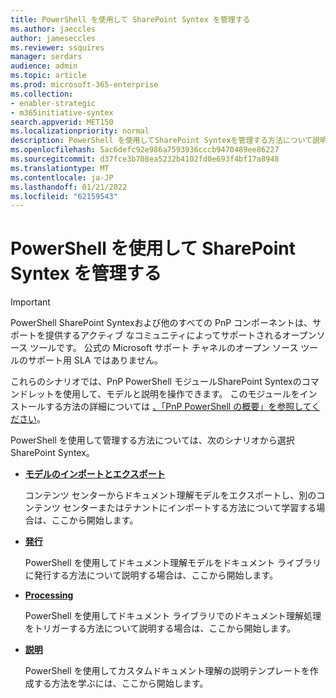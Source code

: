 ```yaml
---
title: PowerShell を使用して SharePoint Syntex を管理する
ms.author: jaeccles
author: jameseccles
ms.reviewer: ssquires
manager: serdars
audience: admin
ms.topic: article
ms.prod: microsoft-365-enterprise
ms.collection:
- enabler-strategic
- m365initiative-syntex
search.appverid: MET150
ms.localizationpriority: normal
description: PowerShell を使用してSharePoint Syntexを管理する方法について説明します。
ms.openlocfilehash: 5ac6defc92e986a7593936cccb9470489ee86227
ms.sourcegitcommit: d37fce3b708ea5232b4102fd0e693f4bf17a8948
ms.translationtype: MT
ms.contentlocale: ja-JP
ms.lasthandoff: 01/21/2022
ms.locfileid: "62159543"
---
```

# <a name="manage-sharepoint-syntex-with-powershell"></a>PowerShell を使用して SharePoint Syntex を管理する

> [!IMPORTANT]
> PowerShell SharePoint Syntexおよび他のすべての PnP コンポーネントは、サポートを提供するアクティブ なコミュニティによってサポートされるオープンソース ツールです。 公式の Microsoft サポート チャネルのオープン ソース ツールのサポート用 SLA ではありません。

これらのシナリオでは、PnP PowerShell モジュールSharePoint Syntexのコマンドレットを使用して、モデルと説明を操作できます。 このモジュールをインストールする方法の詳細については [、「PnP PowerShell の概要」を参照してください](/powershell/sharepoint/sharepoint-pnp/sharepoint-pnp-cmdlets)。

PowerShell を使用して管理する方法については、次のシナリオから選択SharePoint Syntex。

- [**モデルのインポートとエクスポート**](powershell-syntex-import-export.md)

    コンテンツ センターからドキュメント理解モデルをエクスポートし、別のコンテンツ センターまたはテナントにインポートする方法について学習する場合は、ここから開始します。

- [**発行**](powershell-syntex-publishing.md)

    PowerShell を使用してドキュメント理解モデルをドキュメント ライブラリに発行する方法について説明する場合は、ここから開始します。

- [**Processing**](powershell-syntex-processing.md)

    PowerShell を使用してドキュメント ライブラリでのドキュメント理解処理をトリガーする方法について説明する場合は、ここから開始します。

- [**説明**](powershell-syntex-explanations.md)

    PowerShell を使用してカスタムドキュメント理解の説明テンプレートを作成する方法を学ぶには、ここから開始します。
